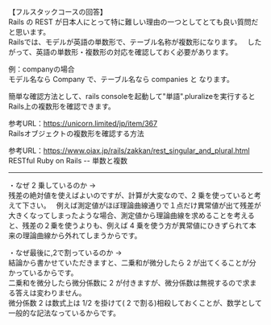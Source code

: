 【フルスタックコースの回答】  
Rails の REST が日本人にとって特に難しい理由の一つとしてとても良い質問だと思います。  
Railsでは、モデルが英語の単数形で、テーブル名称が複数形になります。  
したがって、英語の単数形・複数形の対応を確認しておく必要があります。  

例：companyの場合  
モデル名なら Company で、テーブル名なら companies と なります。  

簡単な確認方法として、rails consoleを起動して"単語".pluralizeを実行するとRails上の複数形を確認できます。  

参考URL：https://unicorn.limited/jp/item/367  
Railsオブジェクトの複数形を確認する方法  

参考URL：https://www.oiax.jp/rails/zakkan/rest_singular_and_plural.html  
RESTful Ruby on Rails -- 単数と複数  


----  
・なぜ 2 乗しているのか →  
残差の絶対値を使えばよいのですが、計算が大変なので、2 乗を使っていると考えて下さい。  
例えば測定値がほぼ理論曲線通りで１点だけ異常値が出て残差が大きくなってしまったような場合、測定値から理論曲線を求めることを考えると、残差の２乗を使うよりも、例えば 4 乗を使う方が異常値にひきずられて本来の理論曲線から外れてしまうからです。  

・なぜ最後に,2で割っているのか →  
結論から書かせていただきますと、二乗和が微分したら 2 が出てくることが分かっているからです。  
二乗和を微分したら微分係数に 2 が付きますが、微分係数は無視するので求まる答えは変わりません。  
微分係数 2 は数式上は 1/2 を掛けて( 2 で割る)相殺しておくことが、数学として一般的な記法なっているからです。  
